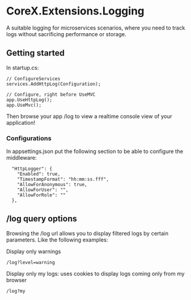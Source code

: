 # CoreX.Extensions.Logging
A suitable logging for microservices scenarios, where you need to track logs without sacrificing performance or storage. 

## Getting started
In startup.cs:
```
// ConfigureServices
services.AddHttpLog(Configuration);

// Configure, right before UseMVC
app.UseHttpLog();
app.UseMvc();
```

Then browse your app /log to view a realtime console view of your application!

### Configurations 
In appsettings.json put the following section to be able to configure the middleware:
```
  "HttpLogger": {
    "Enabled": true,
    "TimestampFormat": "hh:mm:ss.fff",
    "AllowForAnonymous": true,
    "AllowForUser": "",
    "AllowForRole": ""
  },
```

## /log query options
Browsing the /log url allows you to display filtered logs by certain parameters. Like the following examples:

Display only warnings
```
/log?level=warning
```

Display only my logs: uses cookies to display logs coming only from my browser
```
/log?my
```

